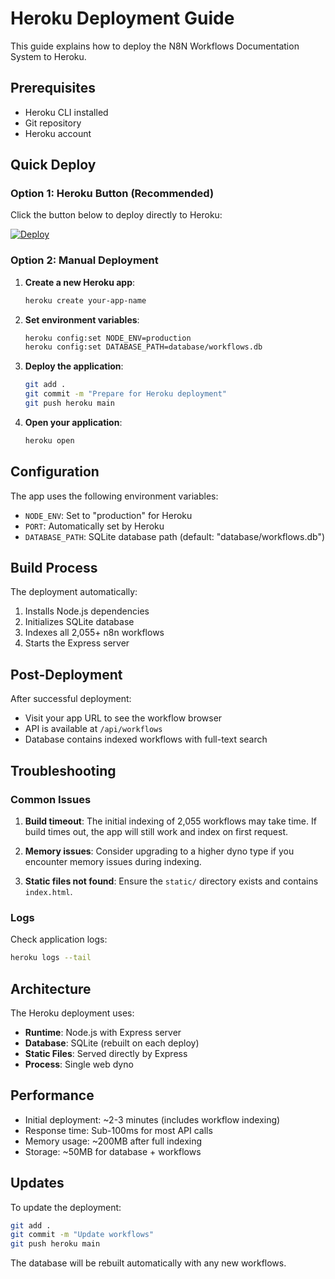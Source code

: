 # Heroku Deployment Guide

This guide explains how to deploy the N8N Workflows Documentation System to Heroku.

## Prerequisites

- Heroku CLI installed
- Git repository
- Heroku account

## Quick Deploy

### Option 1: Heroku Button (Recommended)

Click the button below to deploy directly to Heroku:

[![Deploy](https://www.herokucdn.com/deploy/button.svg)](https://heroku.com/deploy?template=https://github.com/your-username/n8n-workflows)

### Option 2: Manual Deployment

1. **Create a new Heroku app**:
   ```bash
   heroku create your-app-name
   ```

2. **Set environment variables**:
   ```bash
   heroku config:set NODE_ENV=production
   heroku config:set DATABASE_PATH=database/workflows.db
   ```

3. **Deploy the application**:
   ```bash
   git add .
   git commit -m "Prepare for Heroku deployment"
   git push heroku main
   ```

4. **Open your application**:
   ```bash
   heroku open
   ```

## Configuration

The app uses the following environment variables:

- `NODE_ENV`: Set to "production" for Heroku
- `PORT`: Automatically set by Heroku
- `DATABASE_PATH`: SQLite database path (default: "database/workflows.db")

## Build Process

The deployment automatically:

1. Installs Node.js dependencies
2. Initializes SQLite database
3. Indexes all 2,055+ n8n workflows
4. Starts the Express server

## Post-Deployment

After successful deployment:

- Visit your app URL to see the workflow browser
- API is available at `/api/workflows`
- Database contains indexed workflows with full-text search

## Troubleshooting

### Common Issues

1. **Build timeout**: The initial indexing of 2,055 workflows may take time. If build times out, the app will still work and index on first request.

2. **Memory issues**: Consider upgrading to a higher dyno type if you encounter memory issues during indexing.

3. **Static files not found**: Ensure the `static/` directory exists and contains `index.html`.

### Logs

Check application logs:
```bash
heroku logs --tail
```

## Architecture

The Heroku deployment uses:

- **Runtime**: Node.js with Express server
- **Database**: SQLite (rebuilt on each deploy)
- **Static Files**: Served directly by Express
- **Process**: Single web dyno

## Performance

- Initial deployment: ~2-3 minutes (includes workflow indexing)
- Response time: Sub-100ms for most API calls
- Memory usage: ~200MB after full indexing
- Storage: ~50MB for database + workflows

## Updates

To update the deployment:

```bash
git add .
git commit -m "Update workflows"
git push heroku main
```

The database will be rebuilt automatically with any new workflows.
